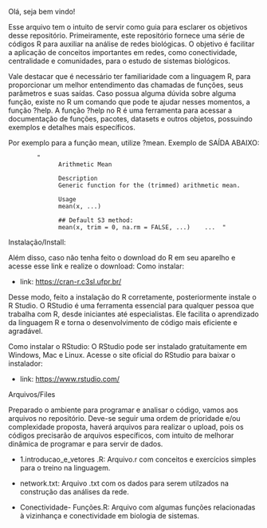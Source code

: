 
Olá, seja bem vindo!

Esse arquivo tem o intuito de servir como guia para esclarer os objetivos desse repositório. Primeiramente,
este repositório fornece uma série de códigos R para auxiliar na análise de redes biológicas.  O objetivo é facilitar a aplicação de 
conceitos importantes em redes, como conectividade, centralidade e comunidades, para o estudo de sistemas biológicos.

Vale destacar que é necessário ter familiaridade com a linguagem R, para proporcionar um melhor entendimento das chamadas de funções,
seus parâmetros e suas saídas. Caso possua alguma dúvida sobre alguma função, existe no R um comando que pode te ajudar nesses momentos,
a função ?help. A função ?help no R é uma ferramenta para acessar a documentação de funções, pacotes, datasets e outros objetos, possuindo exemplos
e detalhes mais específicos.

Por exemplo para a função mean, utilize ?mean. Exemplo de SAÍDA ABAIXO:

            " 
                  Arithmetic Mean
                  
                  Description
                  Generic function for the (trimmed) arithmetic mean.
                  
                  Usage
                  mean(x, ...)
                  
                  ## Default S3 method:
                  mean(x, trim = 0, na.rm = FALSE, ...)    ...  "
                  

Instalação/Install:

Além disso, caso não tenha feito o download do R em seu aparelho e acesse esse link e realize o download:
Como instalar:
- link: https://cran-r.c3sl.ufpr.br/

Desse modo, feito a instalação do R corretamente, posteriormente instale o R Studio. O RStudio é uma ferramenta essencial para qualquer pessoa que trabalha com R, 
desde iniciantes até especialistas.  Ele facilita o aprendizado da linguagem R e torna o desenvolvimento de código mais eficiente e agradável.

Como instalar o RStudio:
O RStudio pode ser instalado gratuitamente em Windows, Mac e Linux. Acesse o site oficial do RStudio para baixar o instalador:
- link: https://www.rstudio.com/


Arquivos/Files

Preparado o ambiente para programar e analisar o código, vamos aos arquivos no repositório. Deve-se seguir uma ordem de prioridade e/ou complexidade proposta,
haverá arquivos para realizar o upload, pois os códigos precisarão de arquivos específicos, com intuito de melhorar dinâmica de programar e para servir de dados.

- 1.introducao_e_vetores .R: Arquivo.r com conceitos e exercícios simples para o treino na linguagem.
  
- network.txt: Arquivo .txt com os dados para serem utilzados na construção das análises da rede.

- Conectividade- Funções.R: Arquivo com algumas funções relacionadas à vizinhança e conectividade em biologia de sistemas.
  
